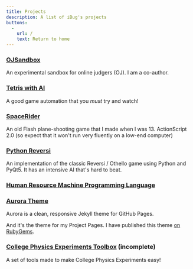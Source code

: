 ```yaml
---
title: Projects
description: A list of iBug's projects
buttons:
  -
    url: /
    text: Return to home
---
```


### [OJSandbox](https://github.com/taoky/OJSandbox)
An experimental sandbox for online judgers (OJ). I am a co-author.

### [Tetris with AI](/TetrisAI)
A good game automation that you *must* try and watch!

### [SpaceRider](/SpaceRider)
An old Flash plane-shooting game that I made when I was 13. ActionScript 2.0 (so expect that it won't run very fluently on a low-end computer)

### [Python Reversi](/PyReversi)
An implementation of the classic Reversi / Othello game using Python and PyQt5. It has an intensive AI that's hard to beat.

### [Human Resource Machine Programming Language](/HRM)

### [Aurora Theme](/aurora-theme)
Aurora is a clean, responsive Jekyll theme for GitHub Pages.

And it's the theme for my Project Pages. I have published this theme [on RubyGems](https://rubygems.org/gems/aurora-theme).

### [College Physics Experiments Toolbox](/CPE-Toolbox) (incomplete)
A set of tools made to make College Physics Experiments easy!
